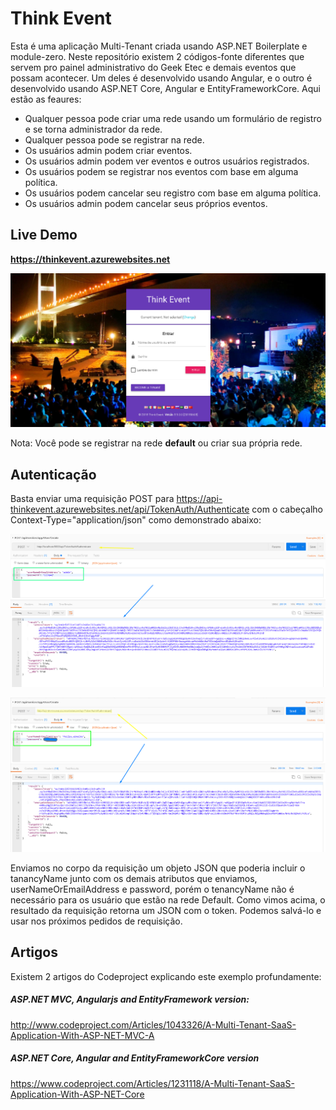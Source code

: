 # Think Event
 
Esta é uma aplicação Multi-Tenant criada usando ASP.NET Boilerplate e module-zero. 
Neste repositório existem 2 códigos-fonte diferentes que servem pro painel administrativo do Geek Etec e demais eventos que possam acontecer.
Um deles é desenvolvido usando Angular, e o outro 
é desenvolvido usando ASP.NET Core, Angular e EntityFrameworkCore. 
Aqui estão as feaures:

* Qualquer pessoa pode criar uma rede usando um formulário de registro e se torna administrador da rede.
* Qualquer pessoa pode se registrar na rede.
* Os usuários admin podem criar eventos.
* Os usuários admin podem ver eventos e outros usuários registrados.
* Os usuários podem se registrar nos eventos com base em alguma política.
* Os usuários podem cancelar seu registro com base em alguma política.
* Os usuários admin podem cancelar seus próprios eventos.

## Live Demo

__https://thinkevent.azurewebsites.net__

![alt login form](/images/login.png "Formulário de Login do Painel Administrativo")

Nota: Você pode se registrar na rede __default__ ou criar sua própria rede.

## Autenticação

Basta enviar uma requisição POST para https://api-thinkevent.azurewebsites.net/api/TokenAuth/Authenticate com o cabeçalho Context-Type="application/json" como demonstrado abaixo:

![Requisição Local](/images/tokenAuth.png "Requisição local feita pelo postman")

![Requisição Remota](/images/tokenAuth-remote.png "Requisição Remota feita pelo postman")

Enviamos no corpo da requisição um objeto JSON que poderia incluir o tanancyName junto com os demais atributos que enviamos, userNameOrEmailAddress e password, porém o tenancyName não é necessário para os usuário que estão na rede Default. Como vimos acima, o resultado da requisição retorna um JSON com o token. Podemos salvá-lo e usar nos próximos pedidos de requisição.

## Artigos

Existem 2 artigos do Codeproject explicando este exemplo profundamente:

##### ASP.NET MVC, Angularjs and EntityFramework version:
http://www.codeproject.com/Articles/1043326/A-Multi-Tenant-SaaS-Application-With-ASP-NET-MVC-A

##### ASP.NET Core, Angular and EntityFrameworkCore version
https://www.codeproject.com/Articles/1231118/A-Multi-Tenant-SaaS-Application-With-ASP-NET-Core
